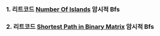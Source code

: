 ### 1. 리트코드 [Number Of Islands](https://leetcode.com/problems/number-of-islands/description/) 암시적 Bfs

### 2. 리트코드 [Shortest Path in Binary Matrix](https://leetcode.com/problems/shortest-path-in-binary-matrix/description/) 암시적 Bfs

